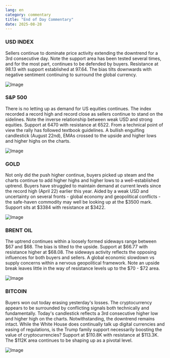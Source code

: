 ```yaml
---
lang: en
category: commentary
title: "End of Day Commentary"
date: 2025-08-28
---
```


### USD INDEX

Sellers continue to dominate price activity extending the downtrend for a 3rd consecutive day. Note the support area has been tested several times, and for the most part, continues to be defended by buyers. Resistance at 98.13 with support established at 97.64. The bias tilts downwards with negative sentiment continuing to surround the global currency.

![Image](https://markleighedu.github.io/img/Aug-2025/28-Aug-2025/usdindex.jpg)

### S&P 500

There is no letting up as demand for US equities continues. The index recorded a record high and record close as sellers continue to stand on the sidelines. Note the inverse relationship between weak USD and strong equities. Support at 6470 with resistance at 6522. From a technical point of view the rally has followed textbook guidelines. A bullish engulfing candlestick (August 22nd), EMAs crossed to the upside and higher lows and higher highs on the charts. 

![Image](https://markleighedu.github.io/img/Aug-2025/28-Aug-2025/sp500.jpg)

### GOLD

Not only did the push higher continue, buyers picked up steam and the charts continue to add higher highs and higher lows to a well-established uptrend. Buyers have struggled to maintain demand at current levels since the record high (April 22) earlier this year. Aided by a weak USD and uncertainty on several fronts - global economy and geopolitical conflicts - the safe-haven commodity may well be looking up at the $3500 mark. Support sits at $3384 with resistance at $3422.

![Image](https://markleighedu.github.io/img/Aug-2025/28-Aug-2025/gold.jpg)

### BRENT OIL

The uptrend continues within a loosely formed sideways range between $67 and $68. The bias is tilted to the upside. Support at $66.77 with resistance higher at $68.08. The sideways activity reflects the opposing influences for both buyers and sellers. A global economic slowdown vs supply concerns within a nervous geopolitical framework. Note an upside break leaves little in the way of resistance levels up to the $70 - $72 area. 

![Image](https://markleighedu.github.io/img/Aug-2025/28-Aug-2025/brentoil.jpg)

### BITCOIN

Buyers won out today erasing yesterday's losses. The cryptocurrency appears to be surrounded by conflicting signals both technically and fundamentally. Today's candlestick reflects a 3rd consecutive higher low and higher high on the charts. Notwithstanding, the downtrend remains intact. While the White House does continually talk up digital currencies and easing of regulations, is the Trump family support necessarily boosting the value of cryptocurrencies? Support at $110.8K with resistance at $113.3K. The $112K area continues to be shaping up as a pivotal level.

![Image](https://markleighedu.github.io/img/Aug-2025/28-Aug-2025/bitcoin.jpg)

